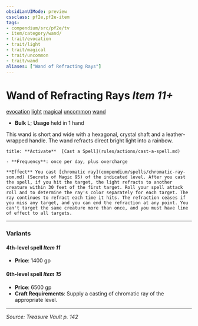 ```yaml
---
obsidianUIMode: preview
cssclass: pf2e,pf2e-item
tags:
- compendium/src/pf2e/tv
- item/category/wand/
- trait/evocation
- trait/light
- trait/magical
- trait/uncommon
- trait/wand
aliases: ["Wand of Refracting Rays"]
---
```

# Wand of Refracting Rays *Item 11+*  
[evocation](evocation.md "Evocation School Trait")  [light](Reference/Rules/Traits/light.md "Light Effect Trait")  [magical](magical.md "Magical Item Trait")  [uncommon](uncommon.md "Uncommon Rarity Trait")  [wand](wand.md "Wand Item Trait")  

- **Bulk** L; **Usage** held in 1 hand

This wand is short and wide with a hexagonal, crystal shaft and a leather-wrapped handle. The wand refracts direct bright light into a rainbow.

```ad-embed-ability
title: **Activate**  [Cast a Spell](rules/actions/cast-a-spell.md)

- **Frequency**: once per day, plus overcharge

**Effect** You cast [chromatic ray](compendium/spells/chromatic-ray-som.md) (Secrets of Magic 95) of the indicated level. After you cast the spell, if you hit the target, the light refracts to another creature within 30 feet of the first target. Roll your spell attack roll and to determine the ray's color separately for each target. The ray continues to refract each time it hits. The refraction ceases if you miss any target, and you can end the refraction at any point. You can't target the same creature more than once, and you must have line of effect to all targets.
```

---

### Variants

#### 4th-level spell *Item 11*

- **Price**: 1400 gp

#### 6th-level spell *Item 15*

- **Price**: 6500 gp
- **Craft Requirements**: Supply a casting of chromatic ray of the appropriate level.

---
*Source: Treasure Vault p. 142*
